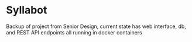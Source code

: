 # Syllabot
Backup of project from Senior Design, current state has web interface, db, and REST API endpoints all running in docker containers
